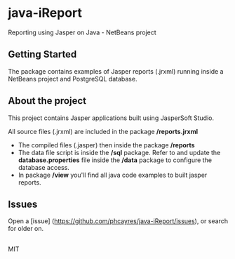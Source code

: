 # java-iReport

Reporting using Jasper on Java - NetBeans project

## Getting Started
The package contains examples of Jasper reports (.jrxml) running inside a NetBeans project and PostgreSQL database.

## About the project
This project contains Jasper applications built using JasperSoft Studio.

All source files (.jrxml) are included in the package **/reports.jrxml**
* The compiled files (.jasper) then inside the package **/reports**
* The data file script is inside the **/sql** package. Refer to and update the **database.properties** file inside the **/data** package to configure the database access.
* In package **/view** you'll find all java code examples to built jasper reports.

## Issues

Open a [issue] (https://github.com/phcayres/java-iReport/issues), or search for older on.

##

MIT
